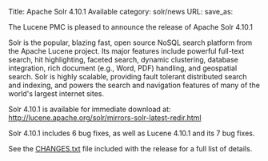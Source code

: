 Title: Apache Solr 4.10.1 Available
category: solr/news
URL: 
save_as: 

The Lucene PMC is pleased to announce the release of Apache Solr 4.10.1

Solr is the popular, blazing fast, open source NoSQL search platform
from the Apache Lucene project. Its major features include powerful
full-text search, hit highlighting, faceted search, dynamic
clustering, database integration, rich document (e.g., Word, PDF)
handling, and geospatial search. Solr is highly scalable, providing
fault tolerant distributed search and indexing, and powers the search
and navigation features of many of the world's largest internet sites.

Solr 4.10.1 is available for immediate download at:
<http://lucene.apache.org/solr/mirrors-solr-latest-redir.html>

Solr 4.10.1 includes 6 bug fixes,
as well as Lucene 4.10.1 and its 7 bug fixes.

See the [CHANGES.txt](/solr/4_10_1/changes/Changes.html)
file included with the release for a full list of details.

